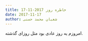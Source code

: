 ```yaml
---
title: خاطره روز 2017-11-17
date: 2017-11-17
author: شعبان محمد حسنی
---
```


امروزم یه روز عادی بود مثل روزای گذشته.